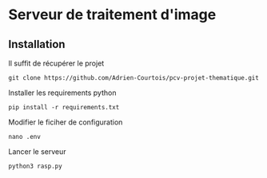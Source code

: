 # Serveur de traitement d'image

## Installation

Il suffit de récupérer le projet
```
git clone https://github.com/Adrien-Courtois/pcv-projet-thematique.git
```

Installer les requirements python
```
pip install -r requirements.txt
```

Modifier le ficiher de configuration
```
nano .env
```

Lancer le serveur
```
python3 rasp.py
```